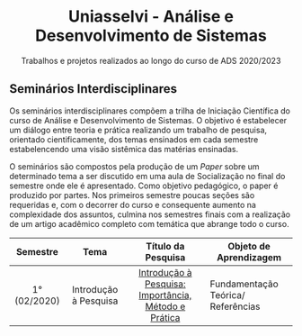 <div align="center">

# Uniasselvi - Análise e Desenvolvimento de Sistemas
Trabalhos e projetos realizados ao longo do curso de ADS 2020/2023
</div>

## Seminários Interdisciplinares

Os seminários interdisciplinares compõem a trilha de Iniciação Científica do curso de Análise e Desenvolvimento de Sistemas. O objetivo é estabelecer um diálogo entre teoria e prática realizando um trabalho de pesquisa, orientado cientificamente, dos temas ensinados em cada semestre estabelencendo uma visão sistêmica das matérias ensinadas.

O seminários são compostos pela produção de um *Paper* sobre um determinado tema a ser discutido em uma aula de Socialização no final do semestre onde ele é apresentado. Como objetivo pedagógico, o paper é produzido por partes. Nos primeiros semestre poucas seções são requeridas e, com o decorrer do curso e consequente aumento na complexidade dos assuntos, culmina nos semestres finais com a realização de um artigo acadêmico completo com temática que abrange todo o curso.

| Semestre | Tema | Título da Pesquisa | Objeto de Aprendizagem |
| :---: | :---: | :---: | --- |
| 1° (02/2020) | Introdução à Pesquisa | [Introdução à Pesquisa: Importância, Método e Prática](./Seminarios/2_Periodo/Introducao_a_Pesquisa_Importancia_Metodo_e_Pratica.pdf) | Fundamentação Teórica/ Referências |

